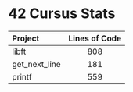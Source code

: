 # 42 Cursus Stats


|Project                  |Lines of Code  |
| :--                     | :---:         |
|libft                    |808            |
|get_next_line            |181            |
|printf                   |559            |
